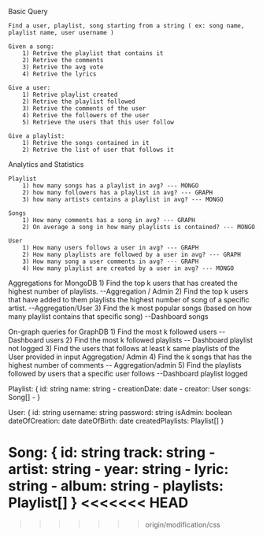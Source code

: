 Basic Query

    Find a user, playlist, song starting from a string ( ex: song name, playlist name, user username )

    Given a song:
        1) Retrive the playlist that contains it 
        2) Retrive the comments 
        3) Retrive the avg vote 
        4) Retrive the lyrics 

    Give a user:
        1) Retrive playlist created
        2) Retrive the playlist followed
        3) Retrive the comments of the user 
        4) Retrive the followers of the user
        5) Retrieve the users that this user follow

    Give a playlist:
        1) Retrive the songs contained in it
        2) Retrive the list of user that follows it 

Analytics and Statistics

    Playlist 
        1) how many songs has a playlist in avg? --- MONGO 
        2) how many followers has a playlist in avg? --- GRAPH 
        3) how many artists contains a playlist in avg? --- MONGO 

    Songs 
        1) How many comments has a song in avg? --- GRAPH 
        2) On average a song in how many playlists is contained? --- MONGO 

    User
        1) How many users follows a user in avg? --- GRAPH 
        2) How many playlists are followed by a user in avg? --- GRAPH
        3) How many song a user comments in avg? --- GRAPH 
        4) How many playlist are created by a user in avg? --- MONGO


Aggregations for MongoDB
    1) Find the top k users that has created the highest number of playlists. --Aggregation / Admin 
    2) Find the top k users that have added to them playlists the highest number of song of a specific artist. --Aggregation/User
    3) Find the k most popular songs (based on how many playlist contains that specific song) --Dashboard songs


On-graph queries for GraphDB
    1) Find the most k followed users  -- Dashboard users
    2) Find the most k followed playlists -- Dashboard playlist not logged
    3) Find the users that follows at least k same playlists of the User provided in input Aggregation/ Admin
    4) Find the k songs that has the highest number of comments -- Aggregation/admin
    5) Find the playlists followed by users that a specific user follows --Dashboard playlist logged

Playlist:
  {
    id: string
    name: string -
    creationDate: date -
    creator: User 
    songs: Song[] -
  }

User:
{
    id: string
    username: string
    password: string
    isAdmin: boolean
    dateOfCreation: date
    dateOfBirth: date
    createdPlaylists: Playlist[]
}

Song:
{
    id: string
    track: string -
    artist: string -
    year: string -
    lyric: string -
    album: string -
    playlists: Playlist[] 
}
<<<<<<< HEAD
=======




>>>>>>> origin/modification/css



